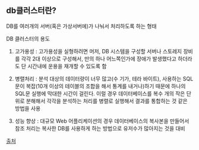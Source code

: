 ## db클러스터란?    

DB를 여러개의 서버(혹은 가상서버에)가 나눠서 처리하도록 하는 형태  

DB 클러스터의 용도  
  
1. 고가용성 : 고가용성을 실형하려면 머저, DB 시스템을 구성할 서버나 스토레지 장비를 각각 2대 이상으로 구성해서, 만의 하나 어느쪽인가에 장애가 발생했다고 하더라도 단 시간내에 운용을 재개할 수 있도록 함  

2. 병렬처리 :  분석 대상의 데이터량이 너무 많고(수 기가, 테라 바이트), 사용하는 SQL문이 복잡(10개 이상의 테이블의 조합을 해서 통계를 내거나)하기 때문에 하나의 SQL문 실행에 막대한 시간이 걸린다. 이럴 경우 데이터베이스를 복수 개의 작은 단위로 분해해서 각각을 분석하는 처리를 병렬로 실행해서 결과를 통합하는 것 같은 방법을 사용  
  
3. 성능 향상 : 대규모 Web 어플리케이션의 경우 데이터베이스의 복사본을 만들어서 참조 처리는 복사한 DB를 사용하게 하는 방법으로 유저수가 많아지는 것을 대비   

[출처](http://www.funit.net/db)
